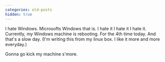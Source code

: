 ```yaml
---
categories: old-posts
hidden: true
---
```


I hate Windows. Microsofts Windows that is. I hate it I hate it I hate it. Currently, my Windows machine is rebooting. For the 4th time today. And that's a slow day. (I'm writing this from my linux box. I like it more and more everyday.)

Gonna go kick my machine s'more.
